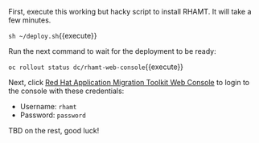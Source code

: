 First, execute this working but hacky script to install RHAMT. It will take a few minutes.

``sh ~/deploy.sh``{{execute}}

Run the next command to wait for the deployment to be ready:

``oc rollout status dc/rhamt-web-console``{{execute}}

Next, click [Red Hat Application Migration Toolkit Web Console](http://rhamt-web-console-rhamt.[[HOST_SUBDOMAIN]]-80-[[KATACODA_HOST]].environments.katacoda.com/)
to login to the console with these credentials:

* Username: `rhamt`
* Password: `password`

TBD on the rest, good luck!
